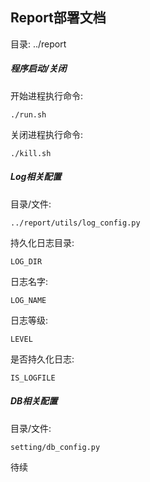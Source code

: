 ## Report部署文档

目录: ../report

##### 程序启动/关闭

 开始进程执行命令:

```
./run.sh
```


 关闭进程执行命令:

```
./kill.sh
```

##### Log相关配置

目录/文件: 
	
	../report/utils/log_config.py

持久化日志目录:

	LOG_DIR

日志名字:

	LOG_NAME

日志等级:

	LEVEL

是否持久化日志:

	IS_LOGFILE

##### DB相关配置

目录/文件: 
	
	setting/db_config.py

待续


